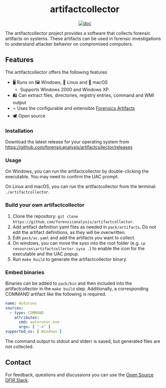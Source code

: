 <h1 align="center">artifactcollector</h1>

<p  align="center">
 <a href="https://godocs.io/github.com/forensicanalysis/artifactcollector"><img src="https://godocs.io/github.com/forensicanalysis/artifactcollector?status.svg" alt="doc" /></a>
</p>

The artifactcollector project provides a software that collects forensic artifacts
on systems. These artifacts can be used in forensic investigations to understand
attacker behavior on compromised computers.

## Features

The artifactcollector offers the following features

- ️🖥️ Runs on 🖼️ Windows, 🐧 Linux and 🍏 macOS
  - Supports Windows 2000 and Windows XP
- 🛍️ Can extract files, directories, registry entries, command and WMI output
- ⭐ Uses the configurable and extensible [Forensics Artifacts](https://github.com/forensicanalysis/artifacts)
- 🕊️ Open source

### Installation

Download the latest release for your operating system
from https://github.com/forensicanalysis/artifactcollector/releases

### Usage

On Windows, you can run the artifactcollector by double-clicking the executable.
You may need to confirm the UAC prompt.

On Linux and macOS, you can run the artifactcollector from the terminal: `./artifactcollector`.

### Build your own artifactcollector

1. Clone the repository: `git clone https://github.com/forensicanalysis/artifactcollector`.
2. Add artifact definition yaml files as needed in `pack/artifacts`. Do not edit the
   artifact definitions, as they will be overwritten.
3. Edit `pack/ac.yaml` and add the artifacts you want to collect.
4. On windows, you can move the syso into the root folder (e.g. `cp resources\artifactcollector.syso .`)
   to enable the icon for the executable and the UAC popup.
5. Run `make build` to generate the artifactcollector binary.

### Embed binaries

Binaries can be added to `pack/bin` and then included into the artifactcollector
in the `make build` step. Additionally, a corresponding COMMAND artifact like
the following is required.

```yaml
name: Autoruns
sources:
  - type: COMMAND
    attributes:
      cmd: autorunsc.exe
      args: [ "-x" ]
supported_os: [ Windows ]
```

The command output to stdout and stderr is saved, but generated
files are not collected.

## Contact

For feedback, questions and discussions you can use
the [Open Source DFIR Slack](https://github.com/open-source-dfir/slack).
